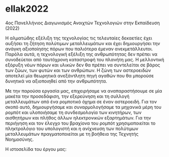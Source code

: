 # ellak2022

4ος Πανελλήνιος Διαγωνισμός Ανοιχτών Τεχνολογιών στην Εκπαίδευση (2022)

Η αλματώδης εξέλιξη της τεχνολογίας τις τελευταίες δεκαετίες έχει αυξήσει τη ζήτηση πολύτιμων μεταλλευμάτων και έχει δημιουργήσει την ανάγκη αξιοποίησης πόρων που παλιότερα έμεναν ανεκμετάλλευτοι. Παρόλα αυτά, η τεχνολογική εξέλιξη της ανθρωπότητας δεν πρέπει να συνοδεύεται από ταυτόχρονη καταστροφή του πλανήτη μας. Η μελλοντική εξόρυξη νέων πόρων και υλικών δεν θα πρέπει να συντελείται σε βάρος των ζώων, των φυτών και των ανθρώπων. Η ζώνη των αστεροειδών αποτελεί μία θεωρητικά ανεξάντλητη πηγή αγαθών που θα μπορούσε δυνητικά να αξιοποιηθεί από την ανθρωπότητα. 

Με την παρούσα εργασία μας, επιχειρήσαμε να αναπαραστήσουμε σε μία μακέτα την προσεδάφιση, την εξερεύνηση και τη συλλογή μεταλλευμάτων από ένα ρομποτικό όχημα σε έναν αστεροειδή. Για τον σκοπό αυτό, δημιουργήσαμε και συναρμολογήσαμε τα μηχανικά μέρη του ρομπότ και υλοποιήσαμε τη συνδεσμολογία των κινητήρων, των αισθητήρων και πλήθος άλλων ηλεκτρονικών εξαρτημάτων. Για την περιήγηση και τον έλεγχο του βραχίονα του ρομπότ χρησιμοποιείται το πληκτρολόγιο του υπολογιστή και η ανίχνευση των πολύτιμων μεταλλευμάτων πραγματοποιείται με τη βοήθεια της Τεχνητής Νοημοσύνης. 

Η ιστοσελίδα του έργου μας:
